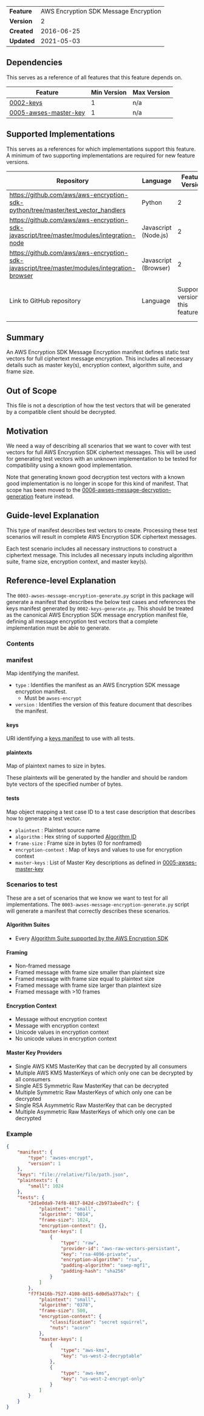 |             |                                       |
| :---------- | :------------------------------------ |
| **Feature** | AWS Encryption SDK Message Encryption |
| **Version** | 2                                     |
| **Created** | 2016-06-25                            |
| **Updated** | 2021-05-03                            |

## Dependencies

This serves as a reference of all features that this feature depends on.

| Feature                                             | Min Version | Max Version |
| --------------------------------------------------- | ----------- | ----------- |
| [0002-keys](./0002-keys.md)                         | 1           | n/a         |
| [0005-awses-master-key](./0005-awses-master-key.md) | 1           | n/a         |

## Supported Implementations

This serves as a references for which implementations support this feature. A minimum of two supporting implementations
are required for new feature versions.

| Repository                                                                                   | Language             | Feature Version                   | Minimum Version                                              | Pull Request                    |
| -------------------------------------------------------------------------------------------- | -------------------- | --------------------------------- | ------------------------------------------------------------ | ------------------------------- |
| https://github.com/aws/aws-encryption-sdk-python/tree/master/test_vector_handlers            | Python               | 2                                 | https://github.com/aws/aws-encryption-sdk-python/pull/63     |
| https://github.com/aws/aws-encryption-sdk-javascript/tree/master/modules/integration-node    | Javascript (Node.js) | 2                                 | https://github.com/aws/aws-encryption-sdk-javascript/pull/67 |
| https://github.com/aws/aws-encryption-sdk-javascript/tree/master/modules/integration-browser | Javascript (Browser) | 2                                 | https://github.com/aws/aws-encryption-sdk-javascript/pull/68 |
| Link to GitHub repository                                                                    | Language             | Supported version of this feature | Minimum version that supports this feature version           | Pull request that added support |

## Summary

An AWS Encryption SDK Message Encryption manifest defines static test vectors for full ciphertext
message encryption. This includes all necessary details such as master key(s), encryption
context, algorithm suite, and frame size.

## Out of Scope

This file is not a description of how the test vectors that will be generated by a compatible
client should be decrypted.

## Motivation

We need a way of describing all scenarios that we want to cover with test vectors for full AWS
Encryption SDK ciphertext messages. This will be used for generating test vectors with an
unknown implementation to be tested for compatibility using a known good implementation.

Note that generating known good decryption test vectors with a known good implementation is no longer in scope
for this kind of manifest. That scope has been moved to the
[0006-awses-message-decryption-generation](0006-awses-message-decryption-generation.md) feature instead.

## Guide-level Explanation

This type of manifest describes test vectors to create. Processing these test scenarios will result
in complete AWS Encryption SDK ciphertext messages.

Each test scenario includes all necessary instructions to construct a ciphertext message. This includes
all necessary inputs including algorithm suite, frame size, encryption context, and master key(s).

## Reference-level Explanation

The `0003-awses-message-encryption-generate.py` script in this package will generate a manifest that describes
the below test cases and references the keys manifest generated by `0002-keys-generate.py`. This
should be treated as the canonical AWS Encryption SDK message encryption manifest file, defining
all message encryption test vectors that a complete implementation must be able to generate.

### Contents

### manifest

Map identifying the manifest.

-   `type` : Identifies the manifest as an AWS Encryption SDK message encryption manifest.
    -   Must be `awses-encrypt`
-   `version` : Identifies the version of this feature document that describes the manifest.

#### keys

URI identifying a [keys manifest](./0002-keys.md) to use with all tests.

#### plaintexts

Map of plaintext names to size in bytes.

These plaintexts will be generated by the handler and should be random byte vectors of the specified
number of bytes.

#### tests

Map object mapping a test case ID to a test case description that describes how to generate a
test vector.

-   `plaintext` : Plaintext source name
-   `algorithm` : Hex string of supported [Algorithm ID](http://docs.aws.amazon.com/encryption-sdk/latest/developer-guide/algorithms-def.html)
-   `frame-size` : Frame size in bytes (0 for nonframed)
-   `encryption-context` : Map of keys and values to use for encryption context
-   `master-keys` : List of Master Key descriptions as defined in [0005-awses-master-key](./0005-awses-master-key.md)

### Scenarios to test

These are a set of scenarios that we know we want to test for all implementations. The `0003-awses-message-encryption-generate.py`
script will generate a manifest that correctly describes these scenarios.

#### Algorithm Suites

-   Every [Algorithm Suite supported by the AWS Encryption SDK](https://docs.aws.amazon.com/encryption-sdk/latest/developer-guide/algorithms-reference.html)

#### Framing

-   Non-framed message
-   Framed message with frame size smaller than plaintext size
-   Framed message with frame size equal to plaintext size
-   Framed message with frame size larger than plaintext size
-   Framed message with >10 frames

#### Encryption Context

-   Message without encryption context
-   Message with encryption context
-   Unicode values in encryption context
-   No unicode values in encryption context

#### Master Key Providers

-   Single AWS KMS MasterKey that can be decrypted by all consumers
-   Multiple AWS KMS MasterKeys of which only one can be decrypted by all consumers
-   Single AES Symmetric Raw MasterKey that can be decrypted
-   Multiple Symmetric Raw MasterKeys of which only one can be decrypted
-   Single RSA Asymmetric Raw MasterKey that can be decrypted
-   Multiple Asymmetric Raw MasterKeys of which only one can be decrypted

### Example

```json
{
    "manifest": {
        "type": "awses-encrypt",
        "version": 1
    },
    "keys": "file://relative/file/path.json",
    "plaintexts": {
        "small": 1024
    },
    "tests": {
        "2d1e0da9-74f8-4817-842d-c2b973abed7c": {
            "plaintext": "small",
            "algorithm": "0014",
            "frame-size": 1024,
            "encryption-context": {},
            "master-keys": [
                {
                    "type": "raw",
                    "provider-id": "aws-raw-vectors-persistant",
                    "key": "rsa-4096-private",
                    "encryption-algorithm": "rsa",
                    "padding-algorithm": "oaep-mgf1",
                    "padding-hash": "sha256"
                }
            ]
        },
        "f7f3416b-7527-4108-8d15-6d0d5a377a2c": {
            "plaintext": "small",
            "algorithm": "0378",
            "frame-size": 500,
            "encryption-context": {
                "classification": "secret squirrel",
                "nuts": "acorn"
            },
            "master-keys": [
                {
                    "type": "aws-kms",
                    "key": "us-west-2-decryptable"
                },
                {
                    "type": "aws-kms",
                    "key": "us-west-2-encrypt-only"
                }
            ]
        }
    }
}
```

